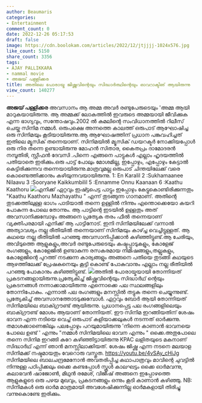 ```yaml
---
author: Beaumaris
categories:
- Entertainment
comment_count: 0
date: 2022-12-26 05:17:53
draft: false
image: https://cdn.boolokam.com/articles/2022/12/jtjjjj-1024x576.jpg
like_count: 5150
share_count: 3356
tags:
- AJAY PALLIKKARA
- nammal movie
- അജയ് പള്ളിക്കര
title: അതിലെ പോരായ്മ ജിഷ്ണുവിന്റെയും സിദ്ധാർത്ഥിന്റെയും ഓവറാക്ടിങ് ആയിരുന്നു
view_count: 140277
---
```


**അജയ് പള്ളിക്കര** അവസാനം ആ അമ്മ അവർ രണ്ടുപേരുടെയും 'അമ്മ ആയി മാറുകയായിരുന്നു. ആ അമ്മക്ക്‌ ലോകത്തിൽ ഇവരുടെ അമ്മയായി ജീവിക്കുക എന്ന ഭാഗ്യവും, സന്തോഷവും.2002 ൽ കമലിന്റെ സംവിധാനത്തിൽ റിലീസ് ചെയ്ത സിനിമ നമ്മൾ. ഒരുപക്ഷെ അന്നത്തെ കാലത്ത് ഒരുപാട് ആഘോഷിച്ച ഒരു സിനിമയും കൂടിയായിരുന്നു.ആ ആഘോഷത്തിന് പ്രധാന പങ്കുവഹിച്ചത് ഇതിലെ മ്യൂസിക് തന്നെയാണ്. സിനിമയിൽ മ്യൂസിക് ഡയറക്ടർ നോക്കിയപ്പോൾ ഒരു നിര തന്നെ ഉണ്ടായിരുന്നു മോഹൻ സിതാര, കൈതപ്രം ദാമോദരൻ നമ്പൂതിരി, സ്റ്റീഫൻ ദേവസി .പിന്നെ എങ്ങനെ പാട്ടുകൾ എല്ലാം ഹൃദയത്തിൽ പതിയാതെ ഇരിക്കും.ഒരു പാട്ട് പോലും മോശമില്ല, ഇപ്പോഴും, എപ്പോഴും കേട്ടാൽ കെട്ടിരിക്കുന്നവ തന്നെയായിരുന്നു.മാത്രവുമല്ല ഒരുപാട് ചിന്തയിലേക്ക്‌ വരെ കൊണ്ടെത്തിക്കാനും കഴിയുന്നവയായിരുന്നു. 1: En Karalil 2 :Sukhamaanee Nilaavu 3 :Sooryane Kaikkumbilil 5 :Ennamme Onnu Kaanaan 6 :Kaathu Kaathoru ![](https://cdn.boolokam.com/articles/2022/12/jtjjjj-1024x576.jpg)എനിക്ക് ഏറ്റവും ഇഷ്ട്ടപെട്ട പാട്ടും ഇപ്പോഴും കേട്ടുകൊണ്ടിരിക്കുന്നതും "Kaathu Kaathoru Mazhayathu " എന്ന് തുടങ്ങുന്ന ഗാനമാണ്. അതിന്റെ തുടക്കത്തിലുള്ള ഭാഗം പാടിയാൽ തന്നെ ഉള്ളിൽ നിന്നും എന്തൊക്കെയോ കയറി പോകുന്ന പോലെ തോന്നും. ആ പാട്ടിന്റെ ഇടയിൽ ഉള്ളതും അത്‌ അവസാനിക്കുമ്പോഴും അങ്ങനെ പ്രത്യേക തരം ഫീൽ തന്നെയാണ് വ്യക്തിപരമായി എനിക്ക് ആ പാട്ടിനോട്. ഇനി സിനിമയിലേക്ക് വന്നാൽ അത്യാവശ്യം നല്ല രീതിയിൽ തന്നെയാണ് സിനിമയും കാഴ്ച്ച വെച്ചിട്ടുള്ളത്. ആ കഥയെ നല്ല രീതിയിൽ പറഞ്ഞു അവസാനിപ്പിക്കാൻ കഴിഞ്ഞിട്ടുണ്ട്.ആ ചേരിയും, അവിടുത്തെ ആളുകളും,അവർ രണ്ടുപേരുടെയും കഷ്ടപ്പാടുകളും, കോളേജ് രംഗങ്ങളും, കോളേജിൽ ഉണ്ടാകുന്ന രസകരമായ നിമിഷങ്ങളും,തല്ലുകളും, കോളേജിന്റെ പുറത്ത് നടക്കുന്ന കാര്യങ്ങളും അങ്ങനെ പതിയെ തുടങ്ങി കഥയുടെ ആഴത്തിലേക്ക് പ്രേഷകനെയും കൂട്ടി കൊണ്ട് പോകുവാനും എല്ലാം നല്ല രീതിയിൽ പറഞ്ഞു പോകാനും കഴിഞ്ഞിട്ടുണ്ട്. ![](https://cdn.boolokam.com/articles/2022/12/tjtj-1024x576.jpg)അതിൽ പോരായ്മയായി തോന്നിയത് പ്രകടനങ്ങളായിരുന്നു.പ്രത്യേകിച്ച് ജിഷ്ണുവിന്റെയും സിദ്ധാർഥ് ന്റെയും പ്രകടനങ്ങൾ നന്നാക്കാമായിരുന്നു എന്നൊക്കെ പല സ്ഥലങ്ങളിലും തോന്നിപോകും. എന്നാൽ പല രംഗങ്ങളും മനസ്സിൽ തട്ടുക തന്നെ ചെയ്യുന്നുണ്ട്. പ്രത്യേകിച്ച് അവസാനത്തോടടുക്കുമ്പോൾ. ഏറ്റവും ബോർ ആയി തോന്നിയത് സിനിമയിലെ ബാക്ഗ്രൗണ്ട് ആയിരുന്നു. പ്രധാനപ്പെട്ട പല രംഗങ്ങളിലെയും ബാക്ഗ്രൗണ്ട് മോശം ആയാണ് തോന്നിയത്. ഈ സിനിമ ഇറങ്ങിയതിന് ശേഷം ഭാവന എന്ന നടിയെ വെച്ച് ഒരുപാട് കളിയാക്കലുകൾ നടന്നത് ഓർക്കുന്നു. തമാശക്കാണെങ്കിലും പലപ്പോഴും പറയുമായിരുന്നു 'നിന്നെ കാണാൻ ഭാവനയെ പോലെ ഉണ്ട് ' എന്നും "നമ്മൾ സിനിമയിലെ ഭാവന എന്നും " ഒക്കെ.അതുപോലെ തന്നെ സിനിമ ഇറങ്ങി കുറേ കഴിഞ്ഞിട്ടായിരുന്നു KPAC ലളിതയുടെ മകനാണ് സിദ്ധാർഥ് എന്ന് ഞാൻ മനസ്സിലാക്കിയത്. ശേഷം ജിഷ്ണു എന്ന നടനെ മലയാള സിനിമക്ക് നഷ്ടമായതും വേറൊരു വസ്തുത. https://youtu.be/4vSAy_cHiJg സിനിമയിലെ ബാലചന്ദ്രമേനോൻ അവതരിപ്പിച്ച കഥാപാത്രവും മാവിന്റെ ചുവട്ടിൽ നിന്നുള്ള പഠിപ്പിക്കലും ഒക്കെ കണ്ടപ്പോൾ സ്കൂൾ കാലഘട്ടം ഒക്കെ ഓർമവന്നു, കലാഭവൻ ഷാജോൺ, മിഥുൻ രമേശ്, വിജീഷ് അങ്ങനെ ഇപ്പോഴത്തെ ആളുകളുടെ ഒരു പഴയ മുഖവും, പ്രകടനങ്ങളും ഒന്നും കൂടി കാണാൻ കഴിഞ്ഞു. NB: സിനിമകൾ ഒരു ഓർമ മാത്രമായി അവശേഷിക്കുന്നില്ല ഓർമകളായി തിരിച്ചു വന്നുകൊണ്ടേ ഇരിക്കും.